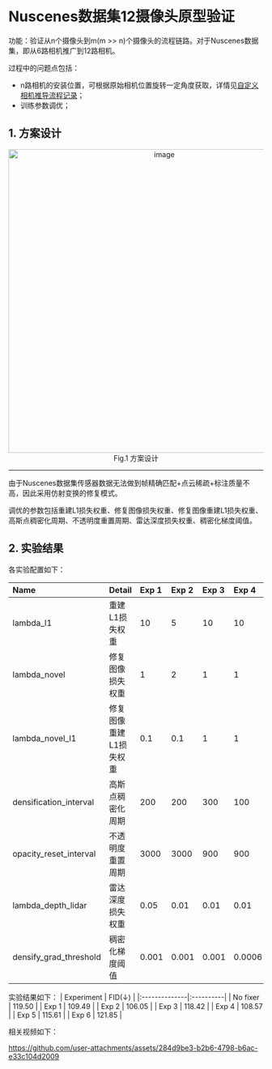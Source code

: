 # Nuscenes数据集12摄像头原型验证

功能：验证从n个摄像头到m(m >> n)个摄像头的流程链路。对于Nuscenes数据集，即从6路相机推广到12路相机。

过程中的问题点包括：
* n路相机的安装位置，可根据原始相机位置旋转一定角度获取，详情见[自定义相机推导流程记录](https://github.com/tianshapojun/Saimo/blob/main/3D%20GS/0801_Customized%20Cameras.md)；
* 训练参数调优；

## 1. 方案设计
<div align=center> 
  <img width="600ptx" alt="image" src="https://github.com/user-attachments/assets/bab0fa35-5c23-44f9-a2df-85b30b9bb46e" />   
</div>
<div align=center> 
  Fig.1 方案设计
</div>

---

由于Nuscenes数据集传感器数据无法做到帧精确匹配+点云稀疏+标注质量不高，因此采用仿射变换的修复模式。   

调优的参数包括重建L1损失权重、修复图像损失权重、修复图像重建L1损失权重、高斯点稠密化周期、不透明度重置周期、雷达深度损失权重、稠密化梯度阈值。

## 2. 实验结果

各实验配置如下： 

| Name                   |      Detail             |  Exp 1  |  Exp 2  |  Exp 3  |  Exp 4  |  Exp 5  |  Exp 6  
|:-----------------------|:------------------------|:--------|:--------|:--------|:--------|:--------|:--------|
|lambda_l1               |重建L1损失权重            | 10      |  5      |  10     |  10     |  10     |  10     |
|lambda_novel            |修复图像损失权重          |  1      |  2      |  1      |  1      |  1      |  0.1    |
|lambda_novel_l1         |修复图像重建L1损失权重     | 0.1     | 0.1     |  1     |  1       |  10     |  10     |
|densification_interval  |高斯点稠密化周期          | 200     |  200    |  300    |  100    |  300    |  100    |
|opacity_reset_interval  |不透明度重置周期          | 3000    | 3000    |  900    |  900    |  900    |  900    |
|lambda_depth_lidar      |雷达深度损失权重          | 0.05    |  0.01   | 0.01    |  0.01   |  0.01   |  0.01   |
|densify_grad_threshold  |稠密化梯度阈值            | 0.001   |  0.001  | 0.001   |  0.0006 |  0.0006 |  0.0006 |

实验结果如下： 
| Experiment    | FID(↓)    | 
|:--------------|:----------|
| No fixer      | 119.50    | 
| Exp 1         | 109.49    |
| Exp 2         | 106.05    |
| Exp 3         | 118.42    |
| Exp 4         | 108.57    |
| Exp 5         | 115.61    |
| Exp 6         | 121.85    |

相关视频如下： 

https://github.com/user-attachments/assets/284d9be3-b2b6-4798-b6ac-e33c104d2009

